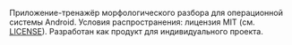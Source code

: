 Приложение-тренажёр морфологического разбора для операционной системы Android. Условия распространения: лицензия MIT (см. [LICENSE](https://github.com/wiziritka/Morfi/edit/main/LICENSE)). Разработан как продукт для индивидуального проекта.
